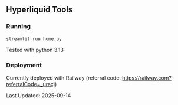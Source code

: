 ## Hyperliquid Tools

### Running

`streamlit run home.py`

Tested with python 3.13

### Deployment

Currently deployed with Railway (referral code: https://railway.com?referralCode=_uracj)

Last Updated: 2025-09-14
